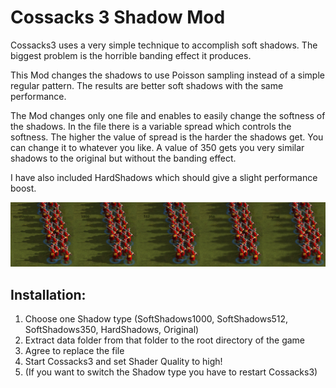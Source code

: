 # Cossacks 3 Shadow Mod

Cossacks3 uses a very simple technique to accomplish soft shadows.
The biggest problem is the horrible banding effect it produces.

This Mod changes the shadows to use Poisson sampling instead of a simple regular pattern.
The results are better soft shadows with the same performance.

The Mod changes only one file and enables to easily change the softness of the shadows.
In the file there is a variable spread which controls the softness.
The higher the value of spread is the harder the shadows get.
You can change it to whatever you like. 
A value of 350 gets you very similar shadows to the original but without the banding effect.

I have also included HardShadows which should give a slight performance boost.

![alt tag](https://raw.githubusercontent.com/Ochrazy/Cossacks-3-Shadow-Mod/master/BetterShadows/LineComparison.png)

## Installation: 
1) Choose one Shadow type (SoftShadows1000, SoftShadows512, SoftShadows350, HardShadows, Original)
2) Extract data folder from that folder to the root directory of the game
3) Agree to replace the file
4) Start Cossacks3 and set Shader Quality to high!
5) (If you want to switch the Shadow type you have to restart Cossacks3)
